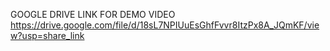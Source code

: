 
GOOGLE DRIVE LINK FOR DEMO VIDEO
https://drive.google.com/file/d/18sL7NPIUuEsGhfFvvr8ItzPx8A_JQmKF/view?usp=share_link
